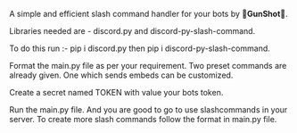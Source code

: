 A simple and efficient slash command handler for your bots by **🔪GunShot🔪**.

Libraries needed are - 
discord.py and discord-py-slash-command.

To do this run :- 
pip i discord.py
     then 
pip i discord-py-slash-command.

Format the main.py file as per your requirement.
Two preset commands are already given. One which sends embeds can be customized.

Create a secret named TOKEN with value your bots token. 

Run the main.py file.
And you are good to go to use slashcommands in your server.
To create more slash commands follow the format in main.py file.
